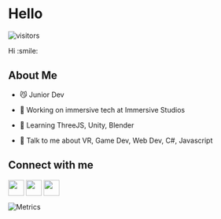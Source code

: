 <h1> Hello </h1>
<p align='center'>

![visitors](https://visitor-badge.glitch.me/badge?page_id=BrandonBartram98.BrandonBartram98)

</p>
<div size='20px'> Hi :smile: 
</div>

<h2> About Me </h2>

- :smirk_cat: Junior Dev

- 🔭 Working on immersive tech at Immersive Studios

- 🌱  Learning ThreeJS, Unity, Blender

- 💬 Talk to me about VR, Game Dev, Web Dev, C#, Javascript


<h2> Connect with me </h2>
<a href = 'https://www.linkedin.com/in/brandonbartram'> <img width = '32px' align= 'center' src="https://raw.githubusercontent.com/rahulbanerjee26/githubAboutMeGenerator/main/icons/linked-in-alt.svg"/></a> 
<a href = 'brandonbartram.com'> <img width = '32px' align= 'center' src="https://raw.githubusercontent.com/rahulbanerjee26/githubAboutMeGenerator/main/icons/portfolio.png"/></a> 
<a href = 'https://www.github.com/BrandonBartram98'> <img width = '32px' align= 'center' src="https://raw.githubusercontent.com/rahulbanerjee26/githubAboutMeGenerator/main/icons/github.svg"/></a>
<br>

![Metrics](https://metrics.lecoq.io/BrandonBartram98?template=terminal&base.header=0&base.activity=0&base.repositories=0&base.metadata=0&languages=1&languages.limit=8&languages.colors=github&languages.threshold=0%25&config.timezone=America%2FToronto)

